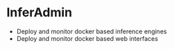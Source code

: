 # InferAdmin

- Deploy and monitor docker based inference engines
- Deploy and monitor docker based web interfaces
